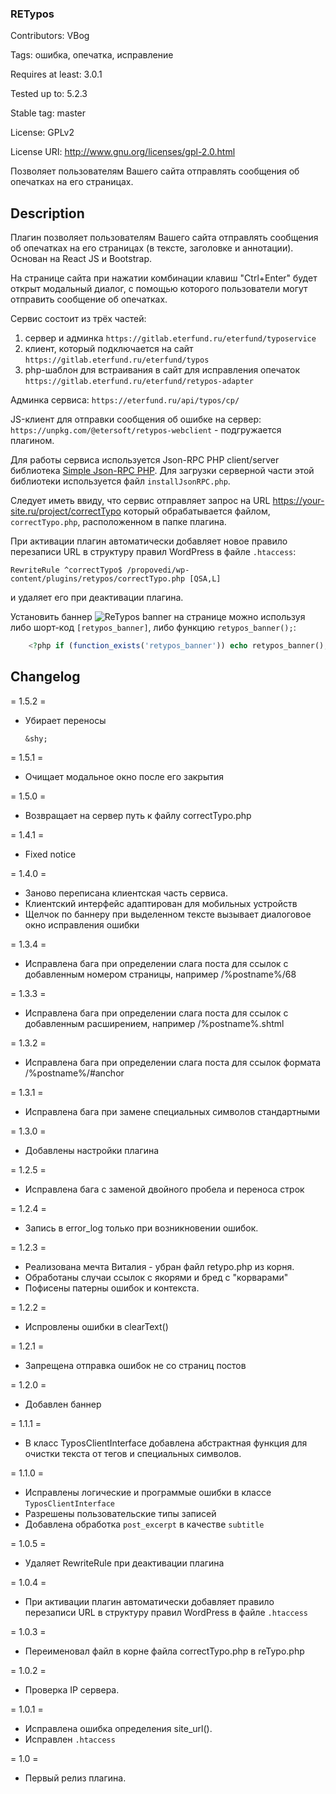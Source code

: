 ### RETypos ###
Contributors: VBog

Tags: ошибка, опечатка, исправление

Requires at least: 3.0.1

Tested up to: 5.2.3

Stable tag: master

License: GPLv2

License URI: http://www.gnu.org/licenses/gpl-2.0.html

Позволяет пользователям Вашего сайта отправлять сообщения об опечатках на его страницах.

## Description ##
Плагин позволяет пользователям Вашего сайта отправлять сообщения об опечатках на его страницах (в тексте, заголовке и аннотации). Основан на React JS и Bootstrap.

На странице сайта при нажатии комбинации клавиш "Ctrl+Enter" будет открыт модальный диалог, с помощью которого пользователи могут отправить сообщение об опечатках.

Сервис состоит из трёх частей:

1. сервер и админка
`https://gitlab.eterfund.ru/eterfund/typoservice`
2. клиент, который подключается на сайт
`https://gitlab.eterfund.ru/eterfund/typos`
3. php-шаблон для встраивания в сайт для исправления опечаток
`https://gitlab.eterfund.ru/eterfund/retypos-adapter`

Админка сервиса: `https://eterfund.ru/api/typos/cp/`

JS-клиент для отправки сообщения об ошибке на сервер: `https://unpkg.com/@etersoft/retypos-webclient` - подгружается плагином.

Для работы сервиса используется Json-RPC PHP client/server библиотека [Simple Json-RPC PHP](https://github.com/matasarei/JsonRPC).
Для загрузки серверной части этой библиотеки используется файл `installJsonRPC.php`.

Следует иметь ввиду, что сервис отправляет запрос на URL https://your-site.ru/project/correctTypo который обрабатывается файлом, `correctTypo.php`, расположенном в папке плагина.

При активации плагин автоматически добавляет новое правило перезаписи URL в структуру правил WordPress в файле  `.htaccess`:
```
RewriteRule ^correctTypo$ /propovedi/wp-content/plugins/retypos/correctTypo.php [QSA,L]
```
и удаляет его при деактивации плагина.

Установить баннер ![ReTypos banner](https://gitlab.eterfund.ru/VBog/RETypos/raw/master/img/retypos.png) на странице можно используя либо шорт-код `[retypos_banner]`, либо функцию `retypos_banner();`:
```php
	<?php if (function_exists('retypos_banner')) echo retypos_banner(); ?>
```

## Changelog ##

= 1.5.2 =

* Убирает переносы

  ```
  &shy;
  ```

= 1.5.1 =

* Очищает модальное окно после его закрытия

= 1.5.0 =

* Возвращает на сервер путь к файлу correctTypo.php


= 1.4.1 =

* Fixed notice

= 1.4.0 =

* Заново переписана клиентская часть сервиса.
* Клиентский интерфейс адаптирован для мобильных устройств
* Щелчок по баннеру при выделенном тексте вызывает диалоговое окно исправления ошибки

= 1.3.4 =

* Исправлена бага при определении слага поста для ссылок с добавленным номером страницы, например /%postname%/68

= 1.3.3 =

* Исправлена бага при определении слага поста для ссылок с добавленным расширением, например /%postname%.shtml

= 1.3.2 =

* Исправлена бага при определении слага поста для ссылок формата /%postname%/#anchor

= 1.3.1 =

* Исправлена бага при замене специальных символов стандартными 

= 1.3.0 =

* Добавлены настройки плагина

= 1.2.5 =

* Исправлена бага с заменой двойного пробела и переноса строк

= 1.2.4 =

* Запись в error_log только при возникновении ошибок.

= 1.2.3 =

* Реализована мечта Виталия - убран файл retypo.php из корня.
* Обработаны случаи ссылок с якорями и бред с "корварами"
* Пофисены патерны ошибок и контекста.

= 1.2.2 =

* Испровлены ошибки в clearText()

= 1.2.1 =

* Запрещена отправка ошибок не со страниц постов

= 1.2.0 =

* Добавлен баннер

= 1.1.1 =

* В класс TyposClientInterface добавлена абстрактная функция для очистки текста от тегов и специальных символов.

= 1.1.0 =

* Исправлены логические и программые ошибки в классе `TyposClientInterface`
* Разрешены пользовательские типы записей
* Добавлена обработка `post_excerpt` в качестве `subtitle`


= 1.0.5 =

* Удаляет RewriteRule при деактивации плагина


= 1.0.4 =

* При активации плагин автоматически добавляет правило перезаписи URL в структуру правил WordPress в файле  `.htaccess`


= 1.0.3 =

* Переименовал файл в корне файла correctTypo.php в reTypo.php

= 1.0.2 =

* Проверка IP сервера.

= 1.0.1 =

* Исправлена ошибка определения site_url().
* Исправлен `.htaccess`

= 1.0 =

* Первый релиз плагина.

